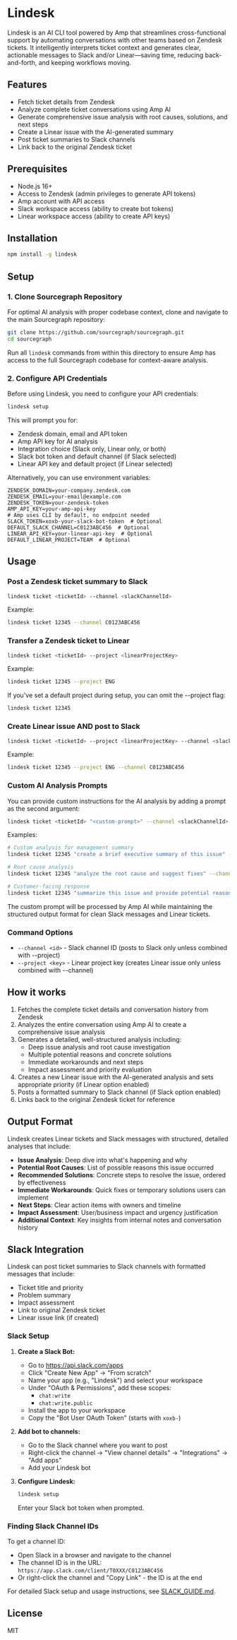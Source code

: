 # Lindesk

Lindesk is an AI CLI tool powered by Amp that streamlines cross-functional support by automating conversations with other teams based on Zendesk tickets. It intelligently interprets ticket context and generates clear, actionable messages to Slack and/or Linear—saving time, reducing back-and-forth, and keeping workflows moving.

## Features

- Fetch ticket details from Zendesk
- Analyze complete ticket conversations using Amp AI
- Generate comprehensive issue analysis with root causes, solutions, and next steps
- Create a Linear issue with the AI-generated summary
- Post ticket summaries to Slack channels
- Link back to the original Zendesk ticket

## Prerequisites

- Node.js 16+ 
- Access to Zendesk (admin privileges to generate API tokens)
- Amp account with API access
- Slack workspace access (ability to create bot tokens)
- Linear workspace access (ability to create API keys)

## Installation

```bash
npm install -g lindesk
```

## Setup

### 1. Clone Sourcegraph Repository

For optimal AI analysis with proper codebase context, clone and navigate to the main Sourcegraph repository:

```bash
git clone https://github.com/sourcegraph/sourcegraph.git
cd sourcegraph
```

Run all `lindesk` commands from within this directory to ensure Amp has access to the full Sourcegraph codebase for context-aware analysis.

### 2. Configure API Credentials

Before using Lindesk, you need to configure your API credentials:

```bash
lindesk setup
```

This will prompt you for:
- Zendesk domain, email and API token
- Amp API key for AI analysis
- Integration choice (Slack only, Linear only, or both)
- Slack bot token and default channel (if Slack selected)
- Linear API key and default project (if Linear selected)

Alternatively, you can use environment variables:

```
ZENDESK_DOMAIN=your-company.zendesk.com
ZENDESK_EMAIL=your-email@example.com
ZENDESK_TOKEN=your-zendesk-token
AMP_API_KEY=your-amp-api-key
# Amp uses CLI by default, no endpoint needed
SLACK_TOKEN=xoxb-your-slack-bot-token  # Optional
DEFAULT_SLACK_CHANNEL=C0123ABC456  # Optional
LINEAR_API_KEY=your-linear-api-key  # Optional
DEFAULT_LINEAR_PROJECT=TEAM  # Optional
```

## Usage

### Post a Zendesk ticket summary to Slack

```bash
lindesk ticket <ticketId> --channel <slackChannelId>
```

Example:

```bash
lindesk ticket 12345 --channel C0123ABC456
```

### Transfer a Zendesk ticket to Linear

```bash
lindesk ticket <ticketId> --project <linearProjectKey>
```

Example:

```bash
lindesk ticket 12345 --project ENG
```

If you've set a default project during setup, you can omit the --project flag:

```bash
lindesk ticket 12345
```

### Create Linear issue AND post to Slack

```bash
lindesk ticket <ticketId> --project <linearProjectKey> --channel <slackChannelId>
```

Example:

```bash
lindesk ticket 12345 --project ENG --channel C0123ABC456
```

### Custom AI Analysis Prompts

You can provide custom instructions for the AI analysis by adding a prompt as the second argument:

```bash
lindesk ticket <ticketId> "<custom-prompt>" --channel <slackChannelId>
```

Examples:

```bash
# Custom analysis for management summary
lindesk ticket 12345 "create a brief executive summary of this issue" --channel C0123ABC456

# Root cause analysis
lindesk ticket 12345 "analyze the root cause and suggest fixes" --channel C0123ABC456

# Customer-facing response
lindesk ticket 12345 "summarize this issue and provide potential reasonings for this, along with a customer facing response" --channel C0123ABC456
```

The custom prompt will be processed by Amp AI while maintaining the structured output format for clean Slack messages and Linear tickets.

### Command Options

- `--channel <id>` - Slack channel ID (posts to Slack only unless combined with --project)
- `--project <key>` - Linear project key (creates Linear issue only unless combined with --channel)

## How it works

1. Fetches the complete ticket details and conversation history from Zendesk
2. Analyzes the entire conversation using Amp AI to create a comprehensive issue analysis
3. Generates a detailed, well-structured analysis including:
   - Deep issue analysis and root cause investigation
   - Multiple potential reasons and concrete solutions
   - Immediate workarounds and next steps
   - Impact assessment and priority evaluation
4. Creates a new Linear issue with the AI-generated analysis and sets appropriate priority (if Linear option enabled)
5. Posts a formatted summary to Slack channel (if Slack option enabled)
6. Links back to the original Zendesk ticket for reference

## Output Format

Lindesk creates Linear tickets and Slack messages with structured, detailed analyses that include:
- **Issue Analysis**: Deep dive into what's happening and why
- **Potential Root Causes**: List of possible reasons this issue occurred
- **Recommended Solutions**: Concrete steps to resolve the issue, ordered by effectiveness
- **Immediate Workarounds**: Quick fixes or temporary solutions users can implement
- **Next Steps**: Clear action items with owners and timeline
- **Impact Assessment**: User/business impact and urgency justification
- **Additional Context**: Key insights from internal notes and conversation history

## Slack Integration

Lindesk can post ticket summaries to Slack channels with formatted messages that include:
- Ticket title and priority
- Problem summary
- Impact assessment  
- Link to original Zendesk ticket
- Linear issue link (if created)

### Slack Setup

1. **Create a Slack Bot:**
   - Go to https://api.slack.com/apps
   - Click "Create New App" → "From scratch"
   - Name your app (e.g., "Lindesk") and select your workspace
   - Under "OAuth & Permissions", add these scopes:
     - `chat:write`
     - `chat:write.public`
   - Install the app to your workspace
   - Copy the "Bot User OAuth Token" (starts with `xoxb-`)

2. **Add bot to channels:**
   - Go to the Slack channel where you want to post
   - Right-click the channel → "View channel details" → "Integrations" → "Add apps"
   - Add your Lindesk bot

3. **Configure Lindesk:**
   ```bash
   lindesk setup
   ```
   Enter your Slack bot token when prompted.

### Finding Slack Channel IDs

To get a channel ID:
- Open Slack in a browser and navigate to the channel
- The channel ID is in the URL: `https://app.slack.com/client/T0XXX/C0123ABC456`
- Or right-click the channel and "Copy Link" - the ID is at the end

For detailed Slack setup and usage instructions, see [SLACK_GUIDE.md](./lindesk/SLACK_GUIDE.md).

## License

MIT